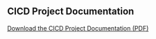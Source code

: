 ## CICD Project Documentation

[Download the CICD Project Documentation (PDF)](CICD%20Project.pdf)

